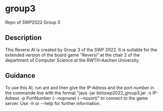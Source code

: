 # group3

Repo of SWP2022 Group 3

## Description
This Reversi AI is created by Group 3 of the SWP 2022. It is suitable for the extended version of the board game "Reversi" at the chair 2 of the department of Computer Science at the RWTH-Aachen University.
## Guidance
To use this AI, run ant and then give the IP-Adress and the port number in the commande line with the format "java -jar bin\swp2022_group3.jar -s IP-Adress -p PortNumber (--noprune) (--nosort)" to connect to the game server. Use -h or --help for further information.
